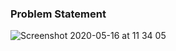 ### Problem Statement


![Screenshot 2020-05-16 at 11 34 05](https://user-images.githubusercontent.com/26361028/82112297-2832ce80-9769-11ea-9fb7-cd0601680d31.png)
